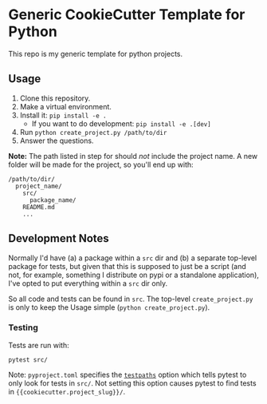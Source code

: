 # Generic CookieCutter Template for Python

This repo is my generic template for python projects.


## Usage

1.  Clone this repository.
2.  Make a virtual environment.
3.  Install it: `pip install -e .`
    +   If you want to do development: `pip install -e .[dev]`
4.  Run `python create_project.py /path/to/dir`
5.  Answer the questions.


**Note:** The path listed in step for should *not* include the project name.
A new folder will be made for the project, so you'll end up with:

```
/path/to/dir/
  project_name/
    src/
      package_name/
    README.md
    ...
```


## Development Notes

Normally I'd have (a) a package within a `src` dir and (b) a separate top-level
package for tests, but given that this is supposed to just be a script (and
not, for example, something I distribute on pypi or a standalone application),
I've opted to put everything within a `src` dir only.

So all code and tests can be found in `src`. The top-level `create_project.py`
is only to keep the Usage simple (`python create_project.py`).


### Testing

Tests are run with:

```
pytest src/
```

Note: `pyproject.toml` specifies the
[`testpaths`](https://docs.pytest.org/en/latest/reference.html#confval-testpaths)
option which tells pytest to only look for tests in `src/`. Not setting this
option causes pytest to find tests in `{{cookiecutter.project_slug}}/`.

